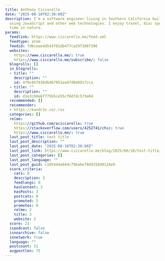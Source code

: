 ```yaml
---
title: Anthony Ciccarello
date: "2025-08-10T02:30:00Z"
description: I'm a software engineer living in Southern California building cool things
  using JavaScript and other web technologies. I enjoy travel, disc sports, and spending
  time in nature.
params:
  feedlink: https://www.ciccarello.me/feed.xml
  feedtype: atom
  feedid: fd6ceae4d543f01db477ca29f388f396
  websites:
    https://www.ciccarello.me/: true
    https://www.ciccarello.me/subscribe/: false
  blogrolls: []
  in_blogrolls:
  - title: ""
    description: ""
    id: 4f9c05f836dbd67951ea4fd0d091fcca
  - title: ""
    description: ""
    id: d1e3cb8e6f775b5ce55cf0dfdc573e04
  recommended: []
  recommender:
  - https://kandr3s.co/.rss
  categories: []
  relme:
    https://github.com/aciccarello: true
    https://stackoverflow.com/users/4252741/chic: true
    https://www.ciccarello.me/: true
  last_post_title: test title
  last_post_description: ""
  last_post_date: "2025-08-10T02:30:00Z"
  last_post_link: https://www.ciccarello.me/blog/2025/08/10/test-title/
  last_post_categories: []
  last_post_language: ""
  last_post_guid: c185444a844c79ba6e78d9158d0124e9
  score_criteria:
    cats: 0
    description: 3
    feedlangs: 0
    hasContent: 3
    hasPosts: 3
    postcats: 0
    promoted: 5
    promotes: 0
    relme: 2
    title: 3
    website: 2
  score: 21
  ispodcast: false
  isnoarchive: false
  innetwork: true
  language: ""
  postcount: 31
  avgpostlen: 75
---
```

